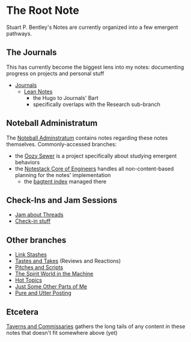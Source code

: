 # The Root Note

Stuart P. Bentley's Notes are currently organized into a few emergent pathways.

## The Journals

This has currently become the biggest lens into my notes: documenting progress on projects and personal stuff

- [Journals](e3eb3761-5e3d-4805-a666-3afc4056a59b.md)
  - [Lean Notes](f00c3d23-8848-4bb4-8d7a-d009f7344374.md)
    - the Hugo to Journals' Bart
    - specifically overlaps with the Research sub-branch

## Noteball Administratum

The [Noteball Adminstratum](93059823-4101-4f9c-adec-d67ea8f87c28.md) contains notes regarding these notes themselves. Commonly-accessed branches:

- the [Oozy Sewer](379558c6-0383-4726-9cdb-9e5a89784dfa.md) is a project specifically about studying emergent behaviors
- the [Notestack Core of Engineers](30ec2e6e-47d0-496a-a523-0732b35aea8a.md) handles all non-content-based planning for the notes' implementation
  - the [bagtent index](ba00b8cb-9d05-4aef-bd50-0990f82dd723.md) managed there

## Check-Ins and Jam Sessions

- [Jam about Threads](2b83e400-6b77-44bc-9718-f6b94c74396e.md)
- [Check-in stuff](d4637819-c2a1-4e08-ad35-da2f28a2ae25.md)

## Other branches

- [Link Stashes](0f18ba9f-dc5f-4b1a-a5da-50d09ce3e9d3.md)
- [Tastes and Takes](6661cd90-c9a6-4f7a-97cc-3eb47f9dee2e.md) (Reviews and Reactions)
- [Pitches and Scripts](b297a6f8-5646-4ce1-9be1-d7ed6056a513.md)
- [The Spirit World in the Machine](8558bb98-b9ff-4164-906f-feee17311f4b.md)
- [Hot Topics](1ff1fbc3-cff2-448d-aba5-b03ed30ba381.md)
- [Just Some Other Parts of Me](e3829470-9dd1-4ccd-a666-9c935418c21e.md)
- [Pure and Utter Posting](f5a80e28-65e7-43c0-ad4e-82c1ef0f0409.md)

## Etcetera

[Taverns and Commissaries](d4d2fdbe-4cea-4de0-aa53-90646d3d5346.md) gathers the long tails of any content in these notes that doesn't fit somewhere above (yet)

